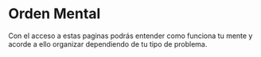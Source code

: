 # Orden Mental
Con el acceso a estas paginas podrás entender como funciona tu mente y acorde a ello organizar dependiendo de tu tipo de problema.
